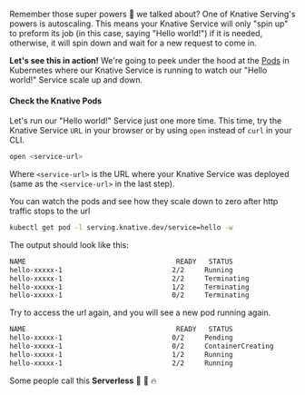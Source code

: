 Remember those super powers :rocket: we talked about? One of Knative Serving's powers is autoscaling. This means your Knative Service will only "spin up" to preform its job (in this case, saying "Hello world!") if it is needed, otherwise, it will spin down and wait for a new request to come in.

**Let's see this in action!** We're going to peek under the hood at the <a href= "https://kubernetes.io/docs/concepts/workloads/pods/" target="blank_">Pods</a> in Kubernetes where our Knative Service is running to watch our "Hello world!" Service scale up and down.


#### Check the Knative Pods
Let's run our "Hello world!" Service just one more time. This time, try the Knative Service `URL` in your browser or by using `open` instead of `curl` in your CLI.
```bash
open <service-url>
```
Where `<service-url>` is the URL where your Knative Service was deployed (same as the `<service-url>` in the last step).

You can watch the pods and see how they scale down to zero after http traffic stops to the url
```bash
kubectl get pod -l serving.knative.dev/service=hello -w
```

The output should look like this:
```bash
NAME                                     READY   STATUS
hello-xxxxx-1                           2/2     Running
hello-xxxxx-1                           2/2     Terminating
hello-xxxxx-1                           1/2     Terminating
hello-xxxxx-1                           0/2     Terminating
```

Try to access the url again, and you will see a new pod running again.
```bash
NAME                                     READY   STATUS
hello-xxxxx-1                           0/2     Pending
hello-xxxxx-1                           0/2     ContainerCreating
hello-xxxxx-1                           1/2     Running
hello-xxxxx-1                           2/2     Running
```

Some people call this **Serverless** :tada: :taco: :fire:
